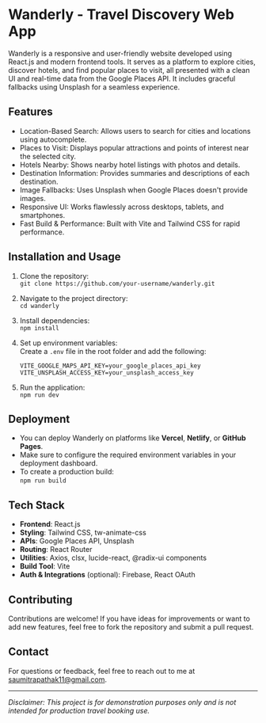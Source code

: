 # Wanderly - Travel Discovery Web App

Wanderly is a responsive and user-friendly website developed using React.js and modern frontend tools. It serves as a platform to explore cities, discover hotels, and find popular places to visit, all presented with a clean UI and real-time data from the Google Places API. It includes graceful fallbacks using Unsplash for a seamless experience.

## Features

- Location-Based Search: Allows users to search for cities and locations using autocomplete.
- Places to Visit: Displays popular attractions and points of interest near the selected city.
- Hotels Nearby: Shows nearby hotel listings with photos and details.
- Destination Information: Provides summaries and descriptions of each destination.
- Image Fallbacks: Uses Unsplash when Google Places doesn't provide images.
- Responsive UI: Works flawlessly across desktops, tablets, and smartphones.
- Fast Build & Performance: Built with Vite and Tailwind CSS for rapid performance.

## Installation and Usage

1. Clone the repository:  
   `git clone https://github.com/your-username/wanderly.git`

2. Navigate to the project directory:  
   `cd wanderly`

3. Install dependencies:  
   `npm install`

4. Set up environment variables:  
   Create a `.env` file in the root folder and add the following:
   ```env
   VITE_GOOGLE_MAPS_API_KEY=your_google_places_api_key
   VITE_UNSPLASH_ACCESS_KEY=your_unsplash_access_key
   ```

5. Run the application:  
   `npm run dev`

## Deployment

- You can deploy Wanderly on platforms like **Vercel**, **Netlify**, or **GitHub Pages**.
- Make sure to configure the required environment variables in your deployment dashboard.
- To create a production build:  
  `npm run build`

## Tech Stack

- **Frontend**: React.js
- **Styling**: Tailwind CSS, tw-animate-css
- **APIs**: Google Places API, Unsplash
- **Routing**: React Router
- **Utilities**: Axios, clsx, lucide-react, @radix-ui components
- **Build Tool**: Vite
- **Auth & Integrations** (optional): Firebase, React OAuth

## Contributing

Contributions are welcome! If you have ideas for improvements or want to add new features, feel free to fork the repository and submit a pull request.

## Contact

For questions or feedback, feel free to reach out to me at [saumitrapathak11@gmail.com](mailto:saumitrapathak11@gmail.com).

---

*Disclaimer: This project is for demonstration purposes only and is not intended for production travel booking use.*
